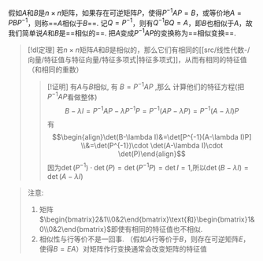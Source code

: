 



假如$A$和$B$是$n\times n$矩阵，如果存在可逆矩阵$P$，使得$P^{-1}AP=B$，或等价地$A=PBP^{-1}$，则称==$A$相似于$B$==.
记$Q=P^{-1}$，则有$Q^{-1}BQ=A$，即$B$也相似于$A$，故我们简单说$A$和$B$是==相似的==.
把$A$变成$P^{-1}AP$的变换称为==相似变换==.

> [!dl定理] 
> 若$n\times n$矩阵$A$和$B$是相似的，那么它们有相同的[[src/线性代数-/向量/特征值与特征向量/特征多项式|特征多项式]]，从而有相同的特征值（和相同的重数）
> > [!证明] 
> >有$A$与$B$相似, 有 $B=P^{-1}AP$ ,那么 计算他们的特征方程(把$P^{-1}AP$看做整体)
> $$B-\lambda I=P^{-1}AP-\lambda P^{-1}P=P^{-1}(AP-\lambda P)=P^{-1}(A-\lambda I)P$$
> 有
> $$\begin{align}\det(B-\lambda I)&=\det[P^{-1}(A-\lambda I)P] \\&=\det(P^{-1})\cdot \det(A-\lambda I)\cdot \det(P)\end{align}$$
> 因为$\det(P^{-1})\cdot\det(P)=\det(P^{-1}P)=\det I=1$,所以$\det(B-\lambda I)=\det(A-\lambda I)$

> 注意: 
> 1. 矩阵$\begin{bmatrix}2&1\\0&2\end{bmatrix}\text{和}\begin{bmatrix}1&0\\0&2\end{bmatrix}$即使有相同的特征值也不相似.
> 2. 相似性与行等价不是一回事. （假如$A$行等价于$B$，则存在可逆矩阵$E$，使得$B=EA$）对矩阵作行变换通常会改变矩阵的特征值


